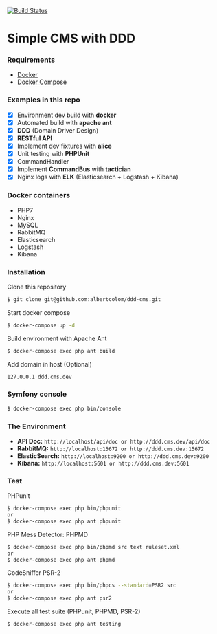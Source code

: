 [![Build Status](https://travis-ci.org/albertcolom/ddd-cms.svg?branch=master)](https://travis-ci.org/albertcolom/ddd-cms)

Simple CMS with DDD
==============

### Requirements
- [Docker](https://www.docker.com/)
- [Docker Compose](https://docs.docker.com/compose/install/)

### Examples in this repo

- [x] Environment dev build with **docker**
- [x] Automated build with **apache ant**
- [x] **DDD** (Domain Driver Design)
- [x] **RESTful API**
- [x] Implement dev fixtures with **alice**
- [x] Unit testing with **PHPUnit**
- [x] CommandHandler
- [x] Implement **CommandBus** with **tactician**
- [x] Nginx logs with **ELK** (Elasticsearch + Logstash + Kibana)

### Docker containers

- PHP7
- Nginx
- MySQL
- RabbitMQ
- Elasticsearch
- Logstash
- Kibana

### Installation

Clone this repository
```sh
$ git clone git@github.com:albertcolom/ddd-cms.git
```

Start docker compose
```sh
$ docker-compose up -d
```

Build environment with Apache Ant
```sh
$ docker-compose exec php ant build
```

Add domain in host (Optional)
```sh
127.0.0.1 ddd.cms.dev
```
   
### Symfony console
```sh
$ docker-compose exec php bin/console
```

### The Environment
- **API Doc:** ```http://localhost/api/doc or http://ddd.cms.dev/api/doc```
- **RabbitMQ:** ```http://localhost:15672 or http://ddd.cms.dev:15672```
- **ElasticSearch:** ```http://localhost:9200 or http://ddd.cms.dev:9200```
- **Kibana:** ```http://localhost:5601 or http://ddd.cms.dev:5601```

### Test
PHPunit
```sh
$ docker-compose exec php bin/phpunit
or
$ docker-compose exec php ant phpunit
```

PHP Mess Detector: PHPMD
```sh
$ docker-compose exec php bin/phpmd src text ruleset.xml
or
$ docker-compose exec php ant phpmd
```

CodeSniffer PSR-2
```sh
$ docker-compose exec php bin/phpcs --standard=PSR2 src
or
$ docker-compose exec php ant psr2
```

Execute all test suite (PHPunit, PHPMD, PSR-2)
```sh
$ docker-compose exec php ant testing
```